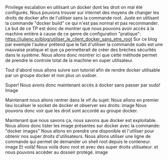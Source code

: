 Privilege escalation en utilisant un docker dont les droit on mal été configurés.
Nous pouvons trouver sur internet des moyens de changer les droits de docker afin de l'utiliser sans la commande root.
Juste en utilisant la commande "docker build" ce qui n'est pas normal et pas recommander.
Le but de ce TP est donc de montrer que nous pouvons avoir accès à la machine entière à cause de ce genre de configuration "pratique": https://julienc.io/blog/utiliser_le_client_docker_sans_etre_root
Sur ce blog par exemple l'auteur prétend que le fait d'utiliser la commande sudo est une mauvaise pratique et que ça permetterait de créer des brèches sécurités dans le système.
Nous allons donc montrer ici que cette méthode permet de prendre le controle total de la machine en super utilisateur.

Tout d'abord nous allons suivre son tutoriel afin de rendre docker utilisable par un groupe docker et non plus un sudoer.

Super! Nous avons donc maintenant accès à docker sans passer par sudo!
Image

Maintenant nous allons rentrer dans le vif du sujet:
Nous allons en premier lieu localiser le socket de docker et observer ses droits:
image
Nous pouvons donc voir que les droit sont accordé au groupe docker.

Maintenant que nous savons ça, nous savons que docker est exploitable.
Nous allons donc lister les image présentes sur docker avec la commande: "docker images"
Nous allons en prendre une disponible et l'utiliser pour obtenir nos super droits d'utilisateurs.
Nous allons utiliser une ligne de commande qui permet de demander un shell root depuis le conteneur.
image
Et voilà!
Nous voilà donc root et avec des super droits utilisateur. et nous pouvons accéder au dosseir protégé.
image
